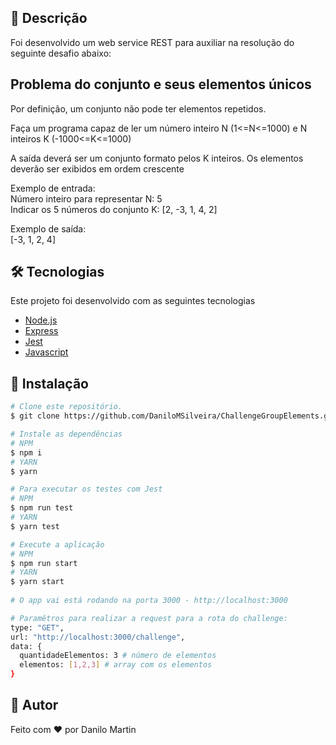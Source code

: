 ## :page_facing_up: Descrição
Foi desenvolvido um web service REST para auxiliar na resolução do seguinte desafio abaixo:

<h2>Problema do conjunto e seus elementos únicos</h2>
Por definição, um conjunto não pode ter elementos repetidos.

Faça um programa capaz de ler um número inteiro N (1<=N<=1000) e N inteiros K (-1000<=K<=1000)

A saída deverá ser um conjunto formato pelos K inteiros. Os elementos deverão ser exibidos em ordem crescente

Exemplo de entrada: <br>
Número inteiro para representar N: 5  <br>
Indicar os 5 números do conjunto K: [2, -3, 1, 4, 2] <br>

Exemplo de saída: <br>
[-3, 1, 2, 4]


## 🛠 Tecnologias
Este projeto foi desenvolvido com as seguintes tecnologias

- [Node.js](https://nodejs.org/en/)
- [Express](https://expressjs.com/pt-br/)
- [Jest](https://jestjs.io/pt-BR/)
- [Javascript](https://pt.wikipedia.org/wiki/JavaScript)


## :closed_book: Instalação

```bash
# Clone este repositório.
$ git clone https://github.com/DaniloMSilveira/ChallengeGroupElements.git

# Instale as dependências
# NPM
$ npm i 
# YARN
$ yarn

# Para executar os testes com Jest
# NPM
$ npm run test
# YARN
$ yarn test

# Execute a aplicação
# NPM
$ npm run start
# YARN
$ yarn start
 
# O app vai está rodando na porta 3000 - http://localhost:3000

# Paramêtros para realizar a request para a rota do challenge:
type: "GET",
url: "http://localhost:3000/challenge",
data: {
  quantidadeElementos: 3 # número de elementos
  elementos: [1,2,3] # array com os elementos
}
```

## :man: Autor
Feito com ❤️ por Danilo Martin

